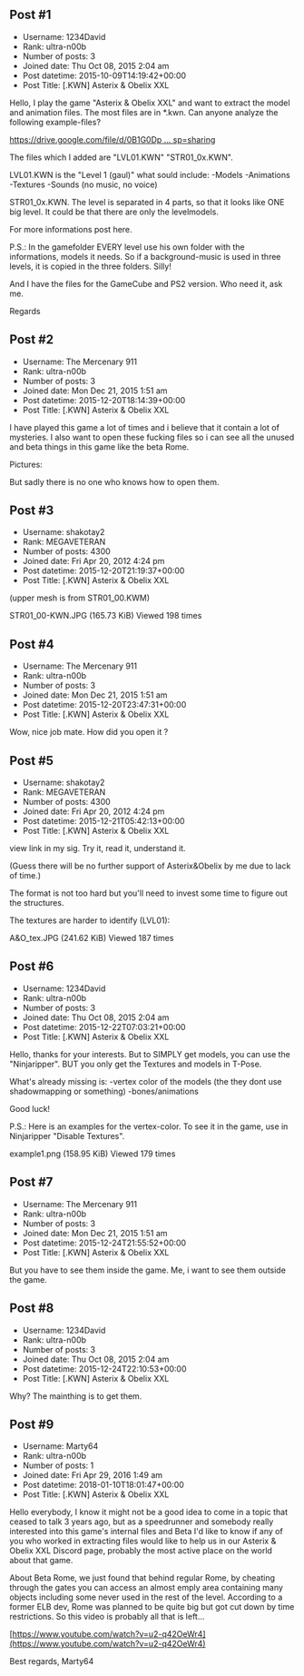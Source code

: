 ## Post #1
- Username: 1234David
- Rank: ultra-n00b
- Number of posts: 3
- Joined date: Thu Oct 08, 2015 2:04 am
- Post datetime: 2015-10-09T14:19:42+00:00
- Post Title: [.KWN] Asterix & Obelix XXL

Hello,
I play the game "Asterix & Obelix XXL" and want to extract the model and animation files.
The most files are in *.kwn. Can anyone analyze the following example-files?

[https://drive.google.com/file/d/0B1G0Dp ... sp=sharing](https://drive.google.com/file/d/0B1G0Dp4EJRa2NEEwUGgzWERjVkU/view?usp=sharing)

The files which I added are "LVL01.KWN" "STR01_0x.KWN".

LVL01.KWN is the "Level 1 (gaul)" what sould include:
-Models
-Animations
-Textures
-Sounds (no music, no voice)

STR01_0x.KWN. The level is separated in 4 parts, so that it looks like ONE big level.
It could be that there are only the levelmodels.


For more informations post here.   

P.S.: In the gamefolder EVERY level use his own folder with the informations, models it needs.
So if a background-music is used in three levels, it is copied in the three folders. Silly!  

And I have the files for the GameCube and PS2 version. Who need it, ask me.  

Regards
## Post #2
- Username: The Mercenary 911
- Rank: ultra-n00b
- Number of posts: 3
- Joined date: Mon Dec 21, 2015 1:51 am
- Post datetime: 2015-12-20T18:14:39+00:00
- Post Title: [.KWN] Asterix & Obelix XXL

I have played this game a lot of times and i believe that it contain a lot of mysteries.
I also want to open these fucking files so i can see all the unused and beta things in this game like the beta Rome.

Pictures:





But sadly there is no one who knows how to open them.
## Post #3
- Username: shakotay2
- Rank: MEGAVETERAN
- Number of posts: 4300
- Joined date: Fri Apr 20, 2012 4:24 pm
- Post datetime: 2015-12-20T21:19:37+00:00
- Post Title: [.KWN] Asterix & Obelix XXL

(upper mesh is from STR01_00.KWM)



STR01_00-KWN.JPG (165.73 KiB) Viewed 198 times
## Post #4
- Username: The Mercenary 911
- Rank: ultra-n00b
- Number of posts: 3
- Joined date: Mon Dec 21, 2015 1:51 am
- Post datetime: 2015-12-20T23:47:31+00:00
- Post Title: [.KWN] Asterix & Obelix XXL

Wow, nice job mate. 
How did you open it ?
## Post #5
- Username: shakotay2
- Rank: MEGAVETERAN
- Number of posts: 4300
- Joined date: Fri Apr 20, 2012 4:24 pm
- Post datetime: 2015-12-21T05:42:13+00:00
- Post Title: [.KWN] Asterix & Obelix XXL

view link in my sig.
Try it, read it, understand it.

(Guess there will be no further support of Asterix&Obelix by me due to lack of time.)

The format is not too hard but you'll need to invest some time to figure out the structures.

The textures are harder to identify (LVL01):



A&O_tex.JPG (241.62 KiB) Viewed 187 times
## Post #6
- Username: 1234David
- Rank: ultra-n00b
- Number of posts: 3
- Joined date: Thu Oct 08, 2015 2:04 am
- Post datetime: 2015-12-22T07:03:21+00:00
- Post Title: [.KWN] Asterix & Obelix XXL

Hello,
thanks for your interests.
But to SIMPLY get models, you can use the "Ninjaripper".
BUT you only get the Textures and models in T-Pose.

What's already missing is:
-vertex color of the models (the they dont use shadowmapping or something)
-bones/animations

Good luck! 

P.S.: Here is an examples for the vertex-color.
To see it in the game, use in Ninjaripper "Disable Textures".



example1.png (158.95 KiB) Viewed 179 times
## Post #7
- Username: The Mercenary 911
- Rank: ultra-n00b
- Number of posts: 3
- Joined date: Mon Dec 21, 2015 1:51 am
- Post datetime: 2015-12-24T21:55:52+00:00
- Post Title: [.KWN] Asterix & Obelix XXL

But you have to see them inside the game.
Me, i want to see them outside the game.
## Post #8
- Username: 1234David
- Rank: ultra-n00b
- Number of posts: 3
- Joined date: Thu Oct 08, 2015 2:04 am
- Post datetime: 2015-12-24T22:10:53+00:00
- Post Title: [.KWN] Asterix & Obelix XXL

Why?
The mainthing is to get them.
## Post #9
- Username: Marty64
- Rank: ultra-n00b
- Number of posts: 1
- Joined date: Fri Apr 29, 2016 1:49 am
- Post datetime: 2018-01-10T18:01:47+00:00
- Post Title: [.KWN] Asterix & Obelix XXL

Hello everybody,
I know it might not be a good idea to come in a topic that ceased to talk 3 years ago, but as a speedrunner and somebody really interested into this game's internal files and Beta I'd like to know if any of you who worked in extracting files would like to help us in our Asterix & Obelix XXL Discord page, probably the most active place on the world about that game.

About Beta Rome, we just found that behind regular Rome, by cheating through the gates you can access an almost emply area containing many objects including some never used in the rest of the level.
According to a former ELB dev, Rome was planned to be quite big but got cut down by time restrictions. So this video is probably all that is left...

[https://www.youtube.com/watch?v=u2-q42OeWr4](https://www.youtube.com/watch?v=u2-q42OeWr4)

Best regards,
Marty64
